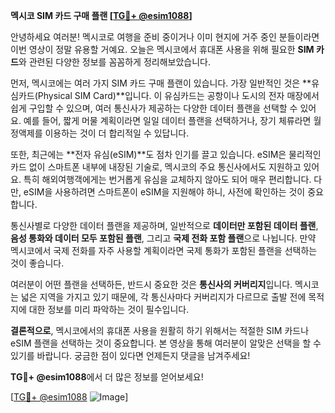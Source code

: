 **멕시코 SIM 카드 구매 플랜 [[TG💪+ @esim1088](https://t.me/s/esim1088)]**

안녕하세요 여러분! 멕시코로 여행을 준비 중이거나 이미 현지에 거주 중인 분들이라면 이번 영상이 정말 유용할 거예요. 오늘은 멕시코에서 휴대폰 사용을 위해 필요한 **SIM 카드**와 관련된 다양한 정보를 꼼꼼하게 정리해보았습니다.

먼저, 멕시코에는 여러 가지 SIM 카드 구매 플랜이 있습니다. 가장 일반적인 것은 **유심카드(Physical SIM Card)**입니다. 이 유심카드는 공항이나 도시의 전자 매장에서 쉽게 구입할 수 있으며, 여러 통신사가 제공하는 다양한 데이터 플랜을 선택할 수 있어요. 예를 들어, 짧게 머물 계획이라면 일일 데이터 플랜을 선택하거나, 장기 체류라면 월정액제를 이용하는 것이 더 합리적일 수 있답니다.

또한, 최근에는 **전자 유심(eSIM)**도 점차 인기를 끌고 있습니다. eSIM은 물리적인 카드 없이 스마트폰 내부에 내장된 기술로, 멕시코의 주요 통신사에서도 지원하고 있어요. 특히 해외여행객에게는 번거롭게 유심을 교체하지 않아도 되어 매우 편리합니다. 다만, eSIM을 사용하려면 스마트폰이 eSIM을 지원해야 하니, 사전에 확인하는 것이 중요합니다.

통신사별로 다양한 데이터 플랜을 제공하며, 일반적으로 **데이터만 포함된 데이터 플랜**, **음성 통화와 데이터 모두 포함된 플랜**, 그리고 **국제 전화 포함 플랜**으로 나뉩니다. 만약 멕시코에서 국제 전화를 자주 사용할 계획이라면 국제 통화가 포함된 플랜을 선택하는 것이 좋습니다.

여러분이 어떤 플랜을 선택하든, 반드시 중요한 것은 **통신사의 커버리지**입니다. 멕시코는 넓은 지역을 가지고 있기 때문에, 각 통신사마다 커버리지가 다르므로 출발 전에 목적지에 대한 정보를 미리 파악하는 것이 필수입니다.

**결론적으로**, 멕시코에서의 휴대폰 사용을 원활히 하기 위해서는 적절한 SIM 카드나 eSIM 플랜을 선택하는 것이 중요합니다. 본 영상을 통해 여러분이 알맞은 선택을 할 수 있기를 바랍니다. 궁금한 점이 있다면 언제든지 댓글을 남겨주세요! 

**TG💪+ @esim1088**에서 더 많은 정보를 얻어보세요! 

[[TG💪+ @esim1088](https://t.me/s/esim1088) ![Image](https://i.postimg.cc/Y0z9fWf4/image.png)]